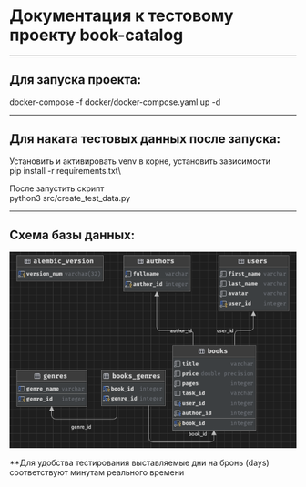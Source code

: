 # Документация к тестовому проекту book-catalog

---
Для запуска проекта:
---
docker-compose -f docker/docker-compose.yaml up -d

---
Для наката тестовых данных после запуска:
---
Установить и активировать venv в корне, установить зависимости\
pip install -r requirements.txt\

После запустить скрипт\
python3 src/create_test_data.py 

---
Схема базы данных:
---

![img.png](img.png)

**Для удобства тестирования выставляемые дни на бронь (days) соответствуют минутам реального времени
